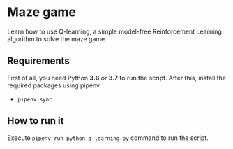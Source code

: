 # Maze game
Learn how to use Q-learning, a simple model-free Reinforcement Learning algorithm to solve the maze game.

## Requirements
First of all, you need Python **3.6** or **3.7** to run the script. After this, install the required packages using pipenv.
- `pipenv sync`

## How to run it
Execute `pipenv run python q-learning.py` command to run the script.

